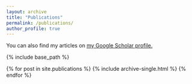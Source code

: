 ```yaml
---
layout: archive
title: "Publications"
permalink: /publications/
author_profile: true
---
```


  You can also find my articles on <u><a href="{{https://scholar.google.com/citations?hl=zh-CN&user=5P3TXU0AAAAJ&view_op=list_works&sortby=pubdate}}">my Google Scholar profile</a>.</u>

{% include base_path %}

{% for post in site.publications %}
  {% include archive-single.html %}
{% endfor %}
